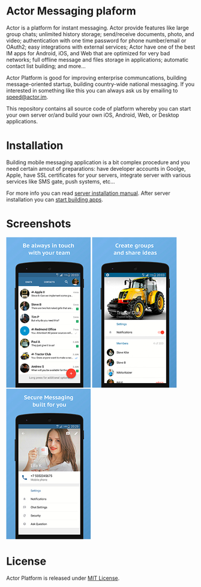 # Actor Messaging plaform
Actor is a platform for instant messaging. Actor provide features like large group chats; unlimited history storage; send/receive documents, photo, and video; authentication with one time password for phone number/email or OAuth2; easy integrations with external services; Actor have one of the best IM apps for Android, iOS, and Web that are optimized for very bad networks; full offline message and files storage in applications; automatic contact list building; and more...

Actor Platform is good for improving enterprise communcations, building message-oriented startup, building country-wide national messaging. If you interested in something like this you can always ask us by emailing to speed@actor.im.

This repository contains all source code of platform whereby you can start your own server or/and build your own iOS, Android, Web, or Desktop applications.

# Installation

Building mobile messaging application is a bit complex procedure and you need certain amout of preparations: have developer accounts in Goolge, Apple, have SSL certificates for your servers, integrate server with various services like SMS gate, push systems, etc... 

For more info you can read [server installation manual](SERVER.md). After server installation you can [start building apps](APPS.md).

# Screenshots
![](actor-resources/screenshots/Android1_Small.jpg) ![](actor-resources/screenshots/Android2_Small.jpg) ![](actor-resources/screenshots/Android8_Small.jpg)

# License

Actor Platform is released under [MIT License](LICENSE).
